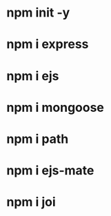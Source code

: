 
#   npm init -y
#   npm i express
#   npm i ejs
#   npm i mongoose
#   npm i path
#   npm i ejs-mate
#   npm i joi
